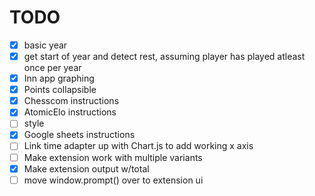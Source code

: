# TODO
 - [x] basic year
 - [x] get start of year and detect rest, assuming player has played atleast once per year
 - [x] Inn app graphing
 - [x] Points collapsible
 - [x] Chesscom instructions
 - [x] AtomicElo instructions
 - [ ] style
 - [x] Google sheets instructions
 - [ ] Link time adapter up with Chart.js to add working x axis
 - [ ] Make extension work with multiple variants
 - [x] Make extension output w/total
 - [ ] move window.prompt() over to extension ui